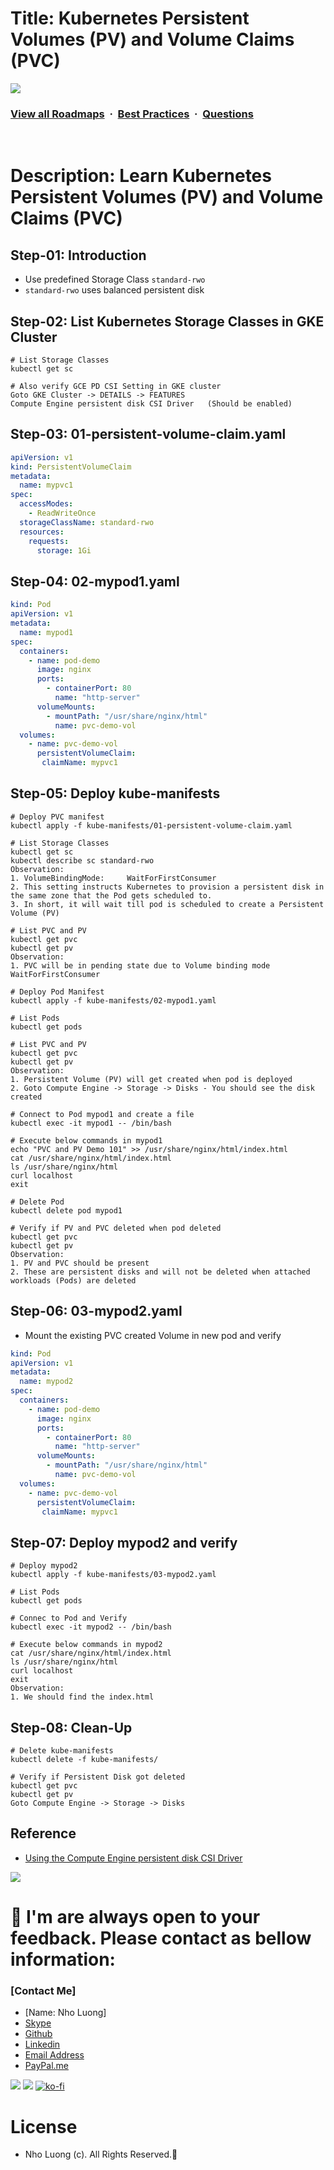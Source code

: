 # Title: Kubernetes Persistent Volumes (PV) and Volume Claims (PVC)

![](https://i.imgur.com/waxVImv.png)
### [View all Roadmaps](https://github.com/nholuongut/all-roadmaps) &nbsp;&middot;&nbsp; [Best Practices](https://github.com/nholuongut/all-roadmaps/blob/main/public/best-practices/) &nbsp;&middot;&nbsp; [Questions](https://www.linkedin.com/in/nholuong/)
<br/>

# Description: Learn Kubernetes Persistent Volumes (PV) and Volume Claims (PVC)
## Step-01: Introduction
- Use predefined Storage Class `standard-rwo`
- `standard-rwo` uses balanced persistent disk

## Step-02: List Kubernetes Storage Classes in GKE Cluster
```t
# List Storage Classes
kubectl get sc

# Also verify GCE PD CSI Setting in GKE cluster
Goto GKE Cluster -> DETAILS -> FEATURES
Compute Engine persistent disk CSI Driver	(Should be enabled)
```

## Step-03: 01-persistent-volume-claim.yaml
```yaml
apiVersion: v1
kind: PersistentVolumeClaim
metadata:
  name: mypvc1
spec: 
  accessModes:
    - ReadWriteOnce
  storageClassName: standard-rwo
  resources: 
    requests:
      storage: 1Gi
```

## Step-04: 02-mypod1.yaml
```yaml
kind: Pod
apiVersion: v1
metadata:
  name: mypod1
spec:
  containers:
    - name: pod-demo
      image: nginx
      ports:
        - containerPort: 80
          name: "http-server"
      volumeMounts:
        - mountPath: "/usr/share/nginx/html"
          name: pvc-demo-vol
  volumes:
    - name: pvc-demo-vol
      persistentVolumeClaim:
       claimName: mypvc1
```

## Step-05: Deploy kube-manifests
```t
# Deploy PVC manifest
kubectl apply -f kube-manifests/01-persistent-volume-claim.yaml

# List Storage Classes
kubectl get sc
kubectl describe sc standard-rwo
Observation:
1. VolumeBindingMode:     WaitForFirstConsumer
2. This setting instructs Kubernetes to provision a persistent disk in the same zone that the Pod gets scheduled to. 
3. In short, it will wait till pod is scheduled to create a Persistent Volume (PV)

# List PVC and PV
kubectl get pvc
kubectl get pv
Observation:
1. PVC will be in pending state due to Volume binding mode WaitForFirstConsumer  

# Deploy Pod Manifest
kubectl apply -f kube-manifests/02-mypod1.yaml

# List Pods
kubectl get pods

# List PVC and PV
kubectl get pvc
kubectl get pv
Observation:
1. Persistent Volume (PV) will get created when pod is deployed
2. Goto Compute Engine -> Storage -> Disks - You should see the disk created

# Connect to Pod mypod1 and create a file
kubectl exec -it mypod1 -- /bin/bash

# Execute below commands in mypod1
echo "PVC and PV Demo 101" >> /usr/share/nginx/html/index.html
cat /usr/share/nginx/html/index.html
ls /usr/share/nginx/html
curl localhost
exit

# Delete Pod
kubectl delete pod mypod1

# Verify if PV and PVC deleted when pod deleted
kubectl get pvc
kubectl get pv
Observation:
1. PV and PVC should be present
2. These are persistent disks and will not be deleted when attached workloads (Pods) are deleted
```

## Step-06: 03-mypod2.yaml
- Mount the existing PVC created Volume in new pod and verify
```yaml
kind: Pod
apiVersion: v1
metadata:
  name: mypod2
spec:
  containers:
    - name: pod-demo
      image: nginx
      ports:
        - containerPort: 80
          name: "http-server"
      volumeMounts:
        - mountPath: "/usr/share/nginx/html"
          name: pvc-demo-vol
  volumes:
    - name: pvc-demo-vol
      persistentVolumeClaim:
       claimName: mypvc1
```
## Step-07: Deploy mypod2 and verify
```t
# Deploy mypod2
kubectl apply -f kube-manifests/03-mypod2.yaml

# List Pods
kubectl get pods

# Connec to Pod and Verify
kubectl exec -it mypod2 -- /bin/bash

# Execute below commands in mypod2
cat /usr/share/nginx/html/index.html
ls /usr/share/nginx/html
curl localhost
exit
Observation:
1. We should find the index.html 
```

## Step-08: Clean-Up
```t
# Delete kube-manifests
kubectl delete -f kube-manifests/

# Verify if Persistent Disk got deleted
kubectl get pvc
kubectl get pv
Goto Compute Engine -> Storage -> Disks
```

## Reference
- [Using the Compute Engine persistent disk CSI Driver](https://cloud.google.com/kubernetes-engine/docs/how-to/persistent-volumes/gce-pd-csi-driver)

![](https://i.i/Users/nholu/Documents/Donate.png/Users/nholu/Documents/Donate.pngmgur.com/waxVImv.png)
# 🚀 I'm are always open to your feedback.  Please contact as bellow information:
### [Contact Me]
* [Name: Nho Luong]
* [Skype](luongutnho_skype)
* [Github](https://github.com/nholuongut/)
* [Linkedin](https://www.linkedin.com/in/nholuong/)
* [Email Address](luongutnho@hotmail.com)
* [PayPal.me](https://www.paypal.com/paypalme/nholuongut)

![](https://i.imgur.com/waxVImv.png)
![](Donate.png)
[![ko-fi](https://ko-fi.com/img/githubbutton_sm.svg)](https://ko-fi.com/nholuong)

# License
* Nho Luong (c). All Rights Reserved.🌟